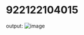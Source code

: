 # 922122104015

output:
![image](https://github.com/user-attachments/assets/3e3d47a1-b1c2-4da6-870f-5a641d88a661)
